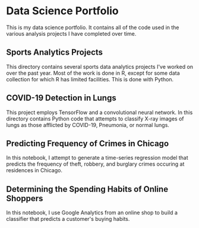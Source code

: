 # Data Science Portfolio
This is my data science portfolio. It contains all of the code used in the various analysis projects I have completed over time.
## Sports Analytics Projects 
This directory contains several sports data analytics projects I've worked on over the past year. Most of the work is done in R, except for some data collection for which R has limited facilities. This is done with Python. 
## COVID-19 Detection in Lungs
This project employs TensorFlow and a convolutional neural network. In this directory contains Python code that attempts to classify X-ray images of lungs as those afflicted by COVID-19, Pneumonia, or normal lungs. 
## Predicting Frequency of Crimes in Chicago
In this notebook, I attempt to generate a time-series regression model that predicts the frequency of theft, robbery, and burglary crimes occuring at residences in Chicago. 
## Determining the Spending Habits of Online Shoppers
In this notebook, I use Google Analytics from an online shop to build a classifier that predicts a customer's buying habits.
